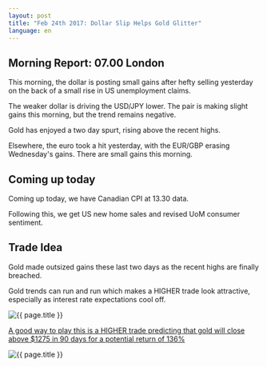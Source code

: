 ```yaml
---
layout: post
title: "Feb 24th 2017: Dollar Slip Helps Gold Glitter"
language: en
---
```

## Morning Report: 07.00 London

This morning, the dollar is posting small gains after hefty selling yesterday on the back of a small rise in US unemployment claims. 

The weaker dollar is driving the USD/JPY lower. The pair is making slight gains this morning, but the trend remains negative. 

Gold has enjoyed a two day spurt, rising above the recent highs. 

Elsewhere, the euro took a hit yesterday, with the EUR/GBP erasing Wednesday's gains. There are small gains this morning.

## Coming up today

Coming up today, we have Canadian CPI at 13.30 data. 

Following this, we get US new home sales and revised UoM consumer sentiment.

## Trade Idea

Gold made outsized gains these last two days as the recent highs are finally breached.

Gold trends can run and run which makes a HIGHER trade look attractive, especially as interest rate expectations cool off.

<img class="post-image" src="{{ site.url }}/images/2017-02-24_07-34-32.jpg" alt="{{ page.title }}">

<a href="%LINK%%?currency=GBP&market=metals&duration_amount=90&duration_units=d&amount=10&amount_type=payout&expiry_type=duration&underlying=frxXAUUSD&formname=higherlower&barrier=1275" target="_blank">A good way to play this is a HIGHER trade predicting that gold will close above $1275 in 90 days for a potential return of 136%</a>

<img class="post-image" src="{{ site.url }}/images/2017-02-24_07-35-31.jpg" alt="{{ page.title }}">